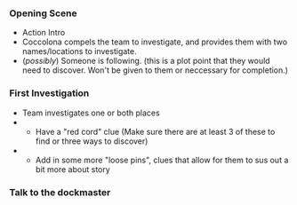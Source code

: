 


### Opening Scene
- Action Intro
- Coccolona compels the team to investigate, and provides them with two names/locations to investigate.
- (_possibly_) Someone is following. (this is a plot point that they would need to discover. Won't be given to them or neccessary for completion.)

### First Investigation
- Team investigates one or both places
- - Have a "red cord" clue (Make sure there are at least 3 of these to find or three ways to discover)
- - Add in some more "loose pins", clues that allow for them to sus out a bit more about story
### Talk to the dockmaster



<!--stackedit_data:
eyJoaXN0b3J5IjpbMTQzNDI0MzQ0MSwtMTI0OTQxNzAsNDQxMz
AzMzE3LDU4MTYzMzU3NSwtNjcwOTYwNzExXX0=
-->